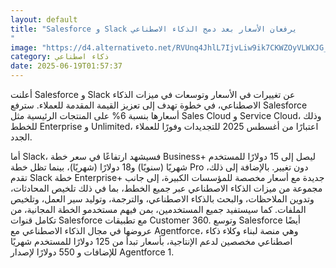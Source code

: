 ```yaml
---
layout: default
title: "Salesforce و Slack يرفعان الأسعار بعد دمج الذكاء الاصطناعي
"
image: "https://d4.alternativeto.net/RVUnq4JhlL7IjvLiw9ik7CKWZOyVLWXJG_-s9uxvCes/rs:fill:1520:760:0/g:ce:0:0/YWJzOi8vZGlzdC9jb250ZW50LzE3NTAzMDQzODIyNzQucG5n.png"
category: ذكاء اصطناعي
date: 2025-06-19T01:57:37
---
```


أعلنت Salesforce و Slack عن تغييرات في الأسعار وتوسعات في ميزات الذكاء الاصطناعي، في خطوة تهدف إلى تعزيز القيمة المقدمة للعملاء. سترفع Salesforce أسعارها بنسبة 6% على المنتجات الرئيسية مثل Sales Cloud و Service Cloud، وذلك للخطط Enterprise و Unlimited، اعتبارًا من أغسطس 2025 للتجديدات وفورًا للعملاء الجدد.

أما Slack، فسيشهد ارتفاعًا في سعر خطة Business+ ليصل إلى 15 دولارًا للمستخدم شهريًا (سنويًا) و18 دولارًا (شهريًا)، بينما تظل خطة Pro دون تغيير. بالإضافة إلى ذلك، تقدم Slack خطة Enterprise+ جديدة مع أسعار مخصصة للمؤسسات الكبيرة، إلى جانب مجموعة من ميزات الذكاء الاصطناعي عبر جميع الخطط، بما في ذلك تلخيص المحادثات، وتدوين الملاحظات، والبحث بالذكاء الاصطناعي، والترجمة، وتوليد سير العمل، وتلخيص الملفات. كما سيستفيد جميع المستخدمين، بمن فيهم مستخدمو الخطة المجانية، من تكامل قنوات Salesforce مع تطبيقات Customer 360. وتوسع Salesforce أيضًا عروضها في مجال الذكاء الاصطناعي مع Agentforce، وهي منصة لبناء وكلاء ذكاء اصطناعي مخصصين لدعم الإنتاجية، بأسعار تبدأ من 125 دولارًا للمستخدم شهريًا للإضافات و 550 دولارًا لإصدار Agentforce 1.
